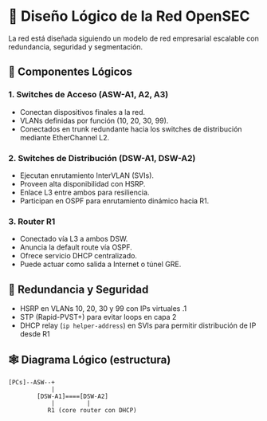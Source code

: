 
# 🧭 Diseño Lógico de la Red OpenSEC

La red está diseñada siguiendo un modelo de red empresarial escalable con redundancia, seguridad y segmentación.

## 📐 Componentes Lógicos

### 1. **Switches de Acceso (ASW-A1, A2, A3)**
- Conectan dispositivos finales a la red.
- VLANs definidas por función (10, 20, 30, 99).
- Conectados en trunk redundante hacia los switches de distribución mediante EtherChannel L2.

### 2. **Switches de Distribución (DSW-A1, DSW-A2)**
- Ejecutan enrutamiento InterVLAN (SVIs).
- Proveen alta disponibilidad con HSRP.
- Enlace L3 entre ambos para resiliencia.
- Participan en OSPF para enrutamiento dinámico hacia R1.

### 3. **Router R1**
- Conectado vía L3 a ambos DSW.
- Anuncia la default route vía OSPF.
- Ofrece servicio DHCP centralizado.
- Puede actuar como salida a Internet o túnel GRE.

## 🔁 Redundancia y Seguridad

- HSRP en VLANs 10, 20, 30 y 99 con IPs virtuales .1
- STP (Rapid-PVST+) para evitar loops en capa 2
- DHCP relay (`ip helper-address`) en SVIs para permitir distribución de IP desde R1

## 🕸️ Diagrama Lógico (estructura)

```
[PCs]--ASW--+
            |
        [DSW-A1]====[DSW-A2]
            |         |
           R1 (core router con DHCP)
```
